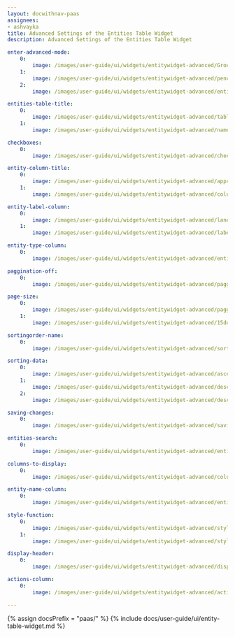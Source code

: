 ```yaml
---
layout: docwithnav-paas
assignees:
- ashvayka 
title: Advanced Settings of the Entities Table Widget
description: Advanced Settings of the Entities Table Widget

enter-advanced-mode:
    0:
        image: /images/user-guide/ui/widgets/entitywidget-advanced/Group368.png
    1:
        image: /images/user-guide/ui/widgets/entitywidget-advanced/pencil-edit-enter.png
    2:
        image: /images/user-guide/ui/widgets/entitywidget-advanced/entitytable-advncd.png

entities-table-title:
    0:
        image: /images/user-guide/ui/widgets/entitywidget-advanced/table-widgetname-advncd.png
    1:
        image: /images/user-guide/ui/widgets/entitywidget-advanced/namechanged-table-advncd.png

checkboxes:
    0:
        image: /images/user-guide/ui/widgets/entitywidget-advanced/checkoboxes.png

entity-column-title:
    0:
        image: /images/user-guide/ui/widgets/entitywidget-advanced/appropriate-line-clumn-title.png
    1:
        image: /images/user-guide/ui/widgets/entitywidget-advanced/column-name-changed.png

entity-label-column:
    0:
        image: /images/user-guide/ui/widgets/entitywidget-advanced/lanelcolumn-name-input.png
    1:
        image: /images/user-guide/ui/widgets/entitywidget-advanced/labelcolumn-added.png

entity-type-column:
    0:
        image: /images/user-guide/ui/widgets/entitywidget-advanced/entitytypecolumn-notabletosee.png

paggination-off:
    0:
        image: /images/user-guide/ui/widgets/entitywidget-advanced/paggination-off.png

page-size:
    0:
        image: /images/user-guide/ui/widgets/entitywidget-advanced/paggination15.png
    1:
        image: /images/user-guide/ui/widgets/entitywidget-advanced/15done.png

sortingorder-name:
    0:
        image: /images/user-guide/ui/widgets/entitywidget-advanced/sortingorder-name.png

sorting-data:
    0:
        image: /images/user-guide/ui/widgets/entitywidget-advanced/ascendingorder.png
    1:
        image: /images/user-guide/ui/widgets/entitywidget-advanced/descending-minus.png
    2:
        image: /images/user-guide/ui/widgets/entitywidget-advanced/descending-done.png

saving-changes:
    0:
        image: /images/user-guide/ui/widgets/entitywidget-advanced/saving-changes.png

entities-search:
    0:
        image: /images/user-guide/ui/widgets/entitywidget-advanced/entities-search.png

columns-to-display:
    0:
        image: /images/user-guide/ui/widgets/entitywidget-advanced/columns-to-display.png

entity-name-column:
    0:
        image: /images/user-guide/ui/widgets/entitywidget-advanced/entity-name-column.png

style-function:
    0:
        image: /images/user-guide/ui/widgets/entitywidget-advanced/style-function.png
    1:
        image: /images/user-guide/ui/widgets/entitywidget-advanced/style-function-1.png

display-header:
    0:
        image: /images/user-guide/ui/widgets/entitywidget-advanced/display-header.png

actions-column:
    0:
        image: /images/user-guide/ui/widgets/entitywidget-advanced/actions-column.png

---
```


{% assign docsPrefix = "paas/" %}
{% include docs/user-guide/ui/entity-table-widget.md %}